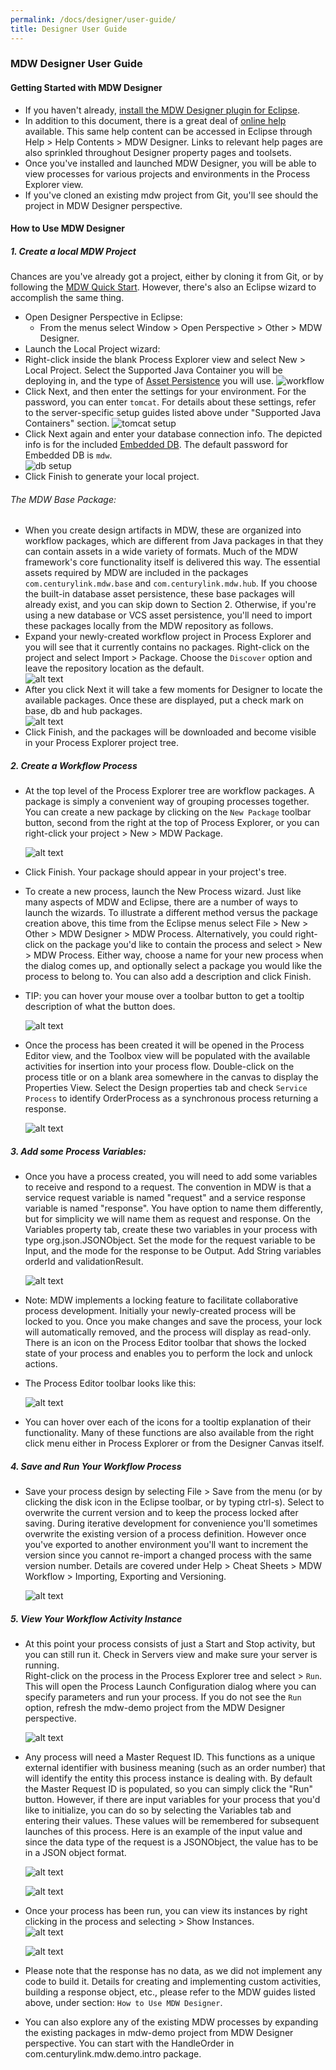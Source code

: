 ```yaml
---
permalink: /docs/designer/user-guide/
title: Designer User Guide
---
```

### MDW Designer User Guide

#### Getting Started with MDW Designer
- If you haven't already, [install the MDW Designer plugin for Eclipse](../../getting-started/install-designer).
- In addition to this document, there is a great deal of [online help](../../help) available.
  This same help content can be accessed in Eclipse through Help > Help Contents > MDW Designer.
  Links to relevant help pages are also sprinkled throughout Designer property pages and toolsets.   
- Once you've installed and launched MDW Designer, you will be able to view processes for various projects and environments in the Process Explorer view. 
- If you've cloned an existing mdw project from Git, you'll see should the project in MDW Designer perspective. 
  
#### How to Use MDW Designer

##### 1. Create a local MDW Project
Chances are you've already got a project, either by cloning it from Git, or by following the [MDW Quick Start](../../getting-started/quick-start).
However, there's also an Eclipse wizard to accomplish the same thing.
- Open Designer Perspective in Eclipse:
  - From the menus select Window > Open Perspective > Other > MDW Designer.
- Launch the Local Project wizard:
- Right-click inside the blank Process Explorer view and select New > Local Project.  Select the Supported Java Container you will be deploying in, and the type of [Asset Persistence](../../help/assetPersistence.html)  you will use.
  ![workflow](../images/workflow.png "workflow")
- Click Next, and then enter the settings for your environment. For the password, you can enter `tomcat`.  For details about these settings, refer to the server-specific setup guides listed above under "Supported Java Containers" section.
  ![tomcat setup](../images/tomcatSetting.png "tomcatSetting")
- Click Next again and enter your database connection info. The depicted info is for the included [Embedded DB](https://github.com/CenturyLinkCloud/mdw/blob/master/mdw-workflow/assets/com/centurylink/mdw/db/readme.md).  The default password for Embedded DB is `mdw`.<br>
  ![db setup](../images/dbSetting.png "dbSetting")
- Click Finish to generate your local project.

###### The MDW Base Package:
- When you create design artifacts in MDW, these are organized into workflow packages, which are different from Java packages in that they can contain assets in a wide variety of formats.  Much of the MDW framework's core functionality itself is delivered this way.  The essential assets required by MDW are included in the packages `com.centurylink.mdw.base` and `com.centurylink.mdw.hub`.  If you choose the built-in database asset persistence, these base packages will already exist, and you can skip down to Section 2.  Otherwise, if you're using a new database or VCS asset persistence, you'll need to import these packages locally from the MDW repository as follows.
- Expand your newly-created workflow project in Process Explorer and you will see that it currently contains no packages.  Right-click on the project and select Import > Package.  Choose the `Discover` option and leave the repository location as the default.<br> 
  ![alt text](../images/importBasePackages.png "importBasePackages")
- After you click Next it will take a few moments for Designer to locate the available packages.  Once these are displayed, put a check mark on base, db and hub packages.<br>
  ![alt text](../images/importBasePackages2.png "importBasePackages2")
- Click Finish, and the packages will be downloaded and become visible in your Process Explorer project tree.

##### 2. Create a Workflow Process
- At the top level of the Process Explorer tree are workflow packages.  A package is simply a convenient way of grouping processes together.  You can create a new 
  package by clicking on the `New Package` toolbar button, second from the right at the top of Process Explorer, or you can right-click your project > New > MDW Package.
  
  ![alt text](../images/mdwWorkflowPackage.png "mdwWorkflowPackage")
 
- Click Finish.  Your package should appear in your project's tree.

- To create a new process, launch the New Process wizard.  Just like many aspects of MDW and Eclipse, there are a number of ways to launch the wizards.  To illustrate a 
  different method versus the package creation above, this time from the Eclipse menus select File > New > Other > MDW Designer > MDW Process.  Alternatively, you could 
  right-click on the package you'd like to contain the process and select > New > MDW Process.  Either way, choose a name for your new process when the dialog comes up,
  and optionally select a package you would like the process to belong to.  You can also add a description and click Finish.  

- TIP: you can hover your mouse over a toolbar button to get a tooltip description of what the button does.

  ![alt text](../images/mdwWorkflowPackage2.png "mdwWorkflowPackage2")
 
- Once the process has been created it will be opened in the Process Editor view, and the Toolbox view will be populated with the available activities for insertion into
  your process flow. Double-click on the process title or on a blank area somewhere in the canvas to display the Properties View. Select the Design properties tab and check `Service Process` to identify OrderProcess as a synchronous process returning a response. 
   
   ![alt text](../images/mdwWorkflowProcess.png "mdwWorkflowProcess")

##### 3. Add some Process Variables:
-  Once you have a process created, you will need to add some variables to receive and respond to a request. The convention in MDW is that a service request variable is named "request" and a service response variable is named "response".  You have option to name them differently, but for simplicity we will name them as request and response.  On the Variables property tab, create these two variables in your process with type org.json.JSONObject.  Set the mode for the request variable to be Input, and the mode for the response to be Output.  Add String variables orderId and validationResult.

   ![alt text](../images/myOrderProcessVariable.png "myOrderProcessVariable")
   
- Note: MDW implements a locking feature to facilitate collaborative process development.  Initially your newly-created process will be locked to you.  Once you make 
  changes and save the process, your lock will automatically removed, and the process will display as read-only.  There is an icon on the Process Editor toolbar that 
  shows the locked state of your process and enables you to perform the lock and unlock actions.
  
- The Process Editor toolbar looks like this:

  ![alt text](../images/toolbar.jpg "toolbar")

- You can hover over each of the icons for a tooltip explanation of their functionality.  Many of these functions are also available from the right click menu either in
  Process Explorer or from the Designer Canvas itself.

##### 4. Save and Run Your Workflow Process
- Save your process design by selecting File > Save from the menu (or by clicking the disk icon in the Eclipse toolbar, or by typing ctrl-s).  Select to overwrite the current version and to keep the process locked after saving.  During iterative development for convenience you'll sometimes overwrite the existing version of a process definition.  However once you've exported to another environment you'll want to increment the version since you cannot re-import a changed process with the same version number.  Details are covered under Help > Cheat Sheets > MDW Workflow > Importing, Exporting and Versioning.  

   ![alt text](../images/saveOrderProcess.png "saveOrderProcess")
 
##### 5. View  Your  Workflow Activity Instance
- At this point your process consists of just a Start and Stop activity, but you can still run it.  Check in Servers view and make sure your server is running.  
  Right-click on the process in the Process Explorer tree and select > `Run`.  This will open the Process Launch Configuration dialog where you can specify parameters and 
  run your process. If you do not see the `Run` option, refresh the mdw-demo project from the MDW Designer perspective.
  
  ![alt text](../images/mdwWorkflowProcessRun.png "mdwWorkflowProcessRun")

- Any process will need a Master Request ID.  This functions as a unique external identifier with business meaning (such as an order number) that will identify the 
  entity this process instance is dealing with.  By default the Master Request ID is populated, so you can simply click the "Run" button.  However, if there are input 
  variables for your process that you'd like to initialize, you can do so by selecting the Variables tab and entering their values.  These values will be remembered 
  for subsequent launches of this process. Here is an example of the input value and since the data type of the request is a JSONObject, the value has to be in a JSON object format.

  ![alt text](../images/mdwWorkflowProcessRun2.png "mdwWorkflowProcessRun2")
  
  ![alt text](../images/mdwWorkflowProcessRun3.png "mdwWorkflowProcessRun3")
  
- Once your process has been run, you can view its instances by right clicking in the process and selecting > Show Instances.  
  ![alt text](../images/mdwWorkflowProcessRunResult.png "mdwWorkflowProcessRunResult")
  
  ![alt text](../images/mdwWorkflowProcessRunResult2.png "mdwWorkflowProcessRunResult2")
  
- Please note that the response has no data, as we did not implement any code to build it.  Details for creating and implementing custom activities, building a response object, etc., please refer to the MDW guides listed above, under section: `How to Use MDW Designer`. 

- You can also explore any of the existing MDW processes by expanding the existing packages in mdw-demo project from MDW Designer perspective. You can start with the HandleOrder in com.centurylink.mdw.demo.intro package.
 
